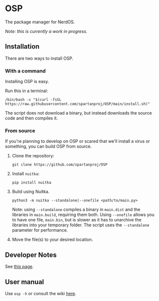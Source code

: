 # OSP

The package manager for NerdOS.

*Note: this is currently a work in progress.*

## Installation

There are two ways to install OSP.

### With a command

Installing OSP is easy.

Run this in a terminal:

```shell
/bin/bash -c "$(curl -fsSL https://raw.githubusercontent.com/spartanproj/OSP/main/install.sh)"
```

The script does not download a binary, but instead downloads the source code and then compiles it.

### From source

If you're planning to develop on OSP or scared that we'll install a virus or something, you can build OSP from source.

1. Clone the repository:
   ```shell
   git clone https://github.com/spartanproj/OSP
   ```
2. Install `nuitka`:
   ```shell
   pip install nuitka
   ```
3. Build using Nuitka.
   ```shell
   python3 -m nuitka --standalone|--onefile <path/to/main.py>
   ```
   Note: using `--standalone` compiles a binary in `main.dist` and the libraries in `main.build`, requiring them both. Using `--onefile` allows you to have one file, `main.bin`, but is slower as it has to unarchive the libraries into your temporary folder. The script uses the `--standalone` parameter for performance.

4. Move the file(s) to your desired location.

## Developer Notes

See [this page](https://github.com/spartanproj/OSP/wiki/Developer).

## User manual

Use `osp -h` or consult the wiki [here](https://github.com/spartanproj/OSP/wiki/Manual).
